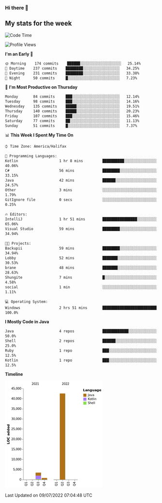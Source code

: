 ### Hi there 👋

## My stats for the week
<!--START_SECTION:waka-->
![Code Time](http://img.shields.io/badge/Code%20Time-303%20hrs%2013%20mins-blue)

![Profile Views](http://img.shields.io/badge/Profile%20Views-0-blue)

**I'm an Early 🐤** 

```text
🌞 Morning    174 commits    ██████░░░░░░░░░░░░░░░░░░░   25.14% 
🌆 Daytime    237 commits    ████████░░░░░░░░░░░░░░░░░   34.25% 
🌃 Evening    231 commits    ████████░░░░░░░░░░░░░░░░░   33.38% 
🌙 Night      50 commits     █░░░░░░░░░░░░░░░░░░░░░░░░   7.23%

```
📅 **I'm Most Productive on Thursday** 

```text
Monday       84 commits     ███░░░░░░░░░░░░░░░░░░░░░░   12.14% 
Tuesday      98 commits     ███░░░░░░░░░░░░░░░░░░░░░░   14.16% 
Wednesday    135 commits    █████░░░░░░░░░░░░░░░░░░░░   19.51% 
Thursday     140 commits    █████░░░░░░░░░░░░░░░░░░░░   20.23% 
Friday       107 commits    ███░░░░░░░░░░░░░░░░░░░░░░   15.46% 
Saturday     77 commits     ██░░░░░░░░░░░░░░░░░░░░░░░   11.13% 
Sunday       51 commits     █░░░░░░░░░░░░░░░░░░░░░░░░   7.37%

```


📊 **This Week I Spent My Time On** 

```text
⌚︎ Time Zone: America/Halifax

💬 Programming Languages: 
Kotlin                   1 hr 8 mins         ██████████░░░░░░░░░░░░░░░   40.06% 
C#                       56 mins             ████████░░░░░░░░░░░░░░░░░   33.15% 
Java                     42 mins             ██████░░░░░░░░░░░░░░░░░░░   24.57% 
Other                    3 mins              ░░░░░░░░░░░░░░░░░░░░░░░░░   1.79% 
GitIgnore file           0 secs              ░░░░░░░░░░░░░░░░░░░░░░░░░   0.25%

🔥 Editors: 
IntelliJ                 1 hr 51 mins        ████████████████░░░░░░░░░   65.06% 
Visual Studio            59 mins             ████████░░░░░░░░░░░░░░░░░   34.94%

🐱‍💻 Projects: 
Backupii                 59 mins             ████████░░░░░░░░░░░░░░░░░   34.94% 
Lobby                    52 mins             ███████░░░░░░░░░░░░░░░░░░   30.53% 
brane                    48 mins             ███████░░░░░░░░░░░░░░░░░░   28.63% 
Shungite                 7 mins              █░░░░░░░░░░░░░░░░░░░░░░░░   4.58% 
social                   1 min               ░░░░░░░░░░░░░░░░░░░░░░░░░   1.11%

💻 Operating System: 
Windows                  2 hrs 51 mins       █████████████████████████   100.0%

```

**I Mostly Code in Java** 

```text
Java                     4 repos             ████████████░░░░░░░░░░░░░   50.0% 
Shell                    2 repos             ██████░░░░░░░░░░░░░░░░░░░   25.0% 
Ruby                     1 repo              ███░░░░░░░░░░░░░░░░░░░░░░   12.5% 
Kotlin                   1 repo              ███░░░░░░░░░░░░░░░░░░░░░░   12.5%

```


**Timeline**

![Chart not found](https://raw.githubusercontent.com/lyndseyy/lyndseyy/main/charts/bar_graph.png) 


 Last Updated on 09/07/2022 07:04:48 UTC
<!--END_SECTION:waka-->